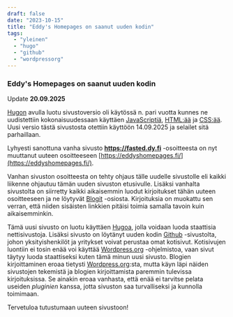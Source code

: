```yaml
--- 
draft: false
date: "2023-10-15"
title: "Eddy's Homepages on saanut uuden kodin"
tags:
  - "yleinen"
  - "hugo"
  - "github"
  - "wordpressorg"
---
```


### Eddy's Homepages on saanut uuden kodin

Update **20.09.2025**

[Hugon](https://gohugo.io/) avulla luotu sivustoversio oli käytössä n. pari vuotta kunnes ne uudistettiin kokonaisuudessaan käyttäen [JavaScriptiä](https://fi.wikipedia.org/wiki/JavaScript), [HTML:ää](https://fi.wikipedia.org/wiki/HTML) ja [CSS:ää](https://fi.wikipedia.org/wiki/CSS). Uusi versio tästä sivustosta otettiin käyttöön 14.09.2025 ja selailet sitä parhaillaan.

Lyhyesti sanottuna vanha sivusto **https://fasted.dy.fi** -osoitteesta on nyt muuttanut uuteen osoitteeseen [https://eddyshomepages.fi/](https://eddyshomepages.fi/). 

Vanhan sivuston osoitteesta on tehty ohjaus tälle uudelle sivustolle eli kaikki liikenne ohjautuu tämän uuden sivuston etusivulle. Lisäksi vanhalta sivustolta on siirretty kaikki aikaisemmin luodut kirjoitukset tähän uuteen osoitteeseen ja ne löytyvät [Blogit](#posts) -osiosta. Kirjoituksia on muokattu sen verran, että niiden sisäisten linkkien pitäisi toimia samalla tavoin kuin aikaisemminkin.

Tämä uusi sivusto on luotu käyttäen [Hugoa](https://gohugo.io/), jolla voidaan luoda staattisia nettisivustoja. Lisäksi sivusto on löytänyt uuden kodin [Github](https://github.com/) -sivustolta, johon yksityishenkilöt ja yritykset voivat perustaa omat kotisivut. Kotisivujen luontiin ei tosin enää voi käyttää [Wordpress.org](https://wordpress.org/) -ohjelmistoa, vaan sivut täytyy luoda staattiseksi kuten tämä minun uusi sivusto. Blogien kirjoittaminen eroaa tietysti [Wordpress.org](https://wordpress.org/):sta, mutta käyn läpi näiden sivustojen tekemistä ja blogien kirjoittamista paremmin tulevissa kirjoituksissa. Se ainakin eroaa vanhasta, että enää ei tarvitse pelata useiden *pluginien* kanssa, jotta sivuston saa turvalliseksi ja kunnolla toimimaan.

Tervetuloa tutustumaan uuteen sivustoon!
